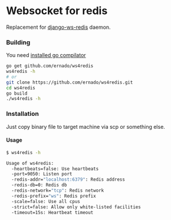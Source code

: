 Websocket for redis
=======
Replacement for [django-ws-redis](https://github.com/jrief/django-websocket-redis) daemon.

### Building
You need [installed go compilator](http://golang.org/doc/install)
```bash
go get github.com/ernado/ws4redis
ws4redis -h
# or
git clone https://github.com/ernado/ws4redis.git
cd ws4redis
go build
./ws4redis -h
```

### Installation
Just copy binary file to target machine via scp or something else.

#### Usage

```bash
$ ws4redis -h

Usage of ws4redis:
  -heartbeats=false: Use heartbeats
  -port=9050: Listen port
  -redis-addr="localhost:6379": Redis address
  -redis-db=0: Redis db
  -redis-network="tcp": Redis network
  -redis-prefix="ws": Redis prefix
  -scale=false: Use all cpus
  -strict=false: Allow only white-listed facilities
  -timeout=15s: Heartbeat timeout
```
